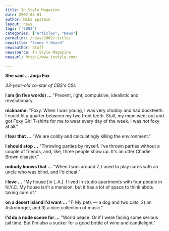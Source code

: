 ```yaml
---
title: In Style Magazine
date: 2002-04-01
author: Mika Epstein
layout: news
tags: ["2002"]
categories: ["Articles", "News"]
permalink: /news/2002/:title/
newstitle: "Scene + Heard"
newsauthor: Staff  
newssource: In Style Magazine  
newsurl: http://www.instyle.com/  

---
```


**She said ... Jorja Fox**

*33-year-old co-star of CBS's* CSI.

**I am (in five words) ...** "Present, light, compulsive, idealistic and revolutionary.

**nickname:** "Foxy. When I was young, I was very chubby and had buckteeth. I could fit a quarter between my two front teeth. Stull, my mom went out and got Foxy Girl T-shirts for me to wear every day of the week. I was *not* foxy at all."

**I fear that ...** "We are coldly and calculatingly killing the environment."

**I should stop ...** "Throwing parties by myself. I've thrown parties without a couple of friends, and, like, three people show up. It's an utter Charlie Brown disaster."

**nobody knows that ...** "When I was around 7, I used to play cards with an uncle who was blind, and I'd cheat."

**I love ...** "My house [in L.A.]. I lived in studio apartments with four people in N.Y.C. My house isn't a mansion, but it has a lot of space to think abotu taking care of."

**on a desert island I'd want ...** "1) My pets &#8212; a dog and two cats, 2) an Astroburger, and 3) a nice collection of music."

**I'd do a nude scene for ...** "World peace. Or if I were facing some serious jail time. But I'm also a sucker for a good bottle of wine and candlelight."

